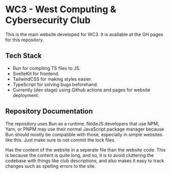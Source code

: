 # WC3 - West Computing & Cybersecurity Club

This is the main website developed for WC3. It is available at the GH pages for this repository.

## Tech Stack

- Bun for compiling TS files to JS.
- SvelteKit for frontend.
- TailwindCSS for making styles easier.
- TypeScript for solving bugs beforehand.
- Currently (dev stage) using Github actions and pages for website deployment.

## Repository Documentation
The repository uses Bun as a runtime. NodeJS developers that use NPM, Yarn, or PNPM may use their normal JavaScript package manager because Bun should mostly be compatible with those, especially in simple websites like this. Just make sure to not commit the lock files.

Has the content of the website in a seperate file than the website code. This is because the content is quite long, and so, it is to avoid cluttering the codebase with things like club descriptions, and also makes it easy to track changes such as spelling errors to the site.
